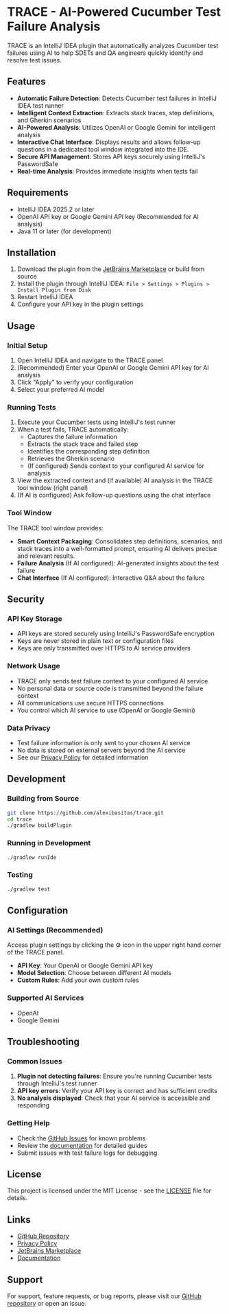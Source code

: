 # TRACE - AI-Powered Cucumber Test Failure Analysis

TRACE is an IntelliJ IDEA plugin that automatically analyzes Cucumber test failures using AI to help SDETs and QA engineers quickly identify and resolve test issues.

## Features

- **Automatic Failure Detection**: Detects Cucumber test failures in IntelliJ IDEA test runner
- **Intelligent Context Extraction**: Extracts stack traces, step definitions, and Gherkin scenarios
- **AI-Powered Analysis**: Utilizes OpenAI or Google Gemini for intelligent analysis
- **Interactive Chat Interface**: Displays results and allows follow-up questions in a dedicated tool window integrated into the IDE.
- **Secure API Management**: Stores API keys securely using IntelliJ's PasswordSafe
- **Real-time Analysis**: Provides immediate insights when tests fail

## Requirements

- IntelliJ IDEA 2025.2 or later
- OpenAI API key or Google Gemini API key (Recommended for AI analysis)
- Java 11 or later (for development)

## Installation

1. Download the plugin from the [JetBrains Marketplace](https://plugins.jetbrains.com/plugin/trace) or build from source
2. Install the plugin through IntelliJ IDEA: `File > Settings > Plugins > Install Plugin from Disk`
3. Restart IntelliJ IDEA
4. Configure your API key in the plugin settings

## Usage

### Initial Setup

1. Open IntelliJ IDEA and navigate to the TRACE panel
2. (Recommended) Enter your OpenAI or Google Gemini API key for AI analysis
3. Click "Apply" to verify your configuration
4. Select your preferred AI model


### Running Tests

1. Execute your Cucumber tests using IntelliJ's test runner
2. When a test fails, TRACE automatically:
   - Captures the failure information
   - Extracts the stack trace and failed step
   - Identifies the corresponding step definition
   - Retrieves the Gherkin scenario
   - (If configured) Sends context to your configured AI service for analysis
3. View the extracted context and (if available) AI analysis in the TRACE tool window (right panel)
4. (If AI is configured) Ask follow-up questions using the chat interface

### Tool Window

The TRACE tool window provides:
- **Smart Context Packaging**: Consolidates step definitions, scenarios, and stack traces into a well-formatted prompt, ensuring AI delivers precise and relevant results.
- **Failure Analysis** (If AI configured): AI-generated insights about the test failure
- **Chat Interface** (If AI configured): Interactive Q&A about the failure

## Security

### API Key Storage

- API keys are stored securely using IntelliJ's PasswordSafe encryption
- Keys are never stored in plain text or configuration files
- Keys are only transmitted over HTTPS to AI service providers

### Network Usage

- TRACE only sends test failure context to your configured AI service
- No personal data or source code is transmitted beyond the failure context
- All communications use secure HTTPS connections
- You control which AI service to use (OpenAI or Google Gemini)

### Data Privacy

- Test failure information is only sent to your chosen AI service
- No data is stored on external servers beyond the AI service
- See our [Privacy Policy](docs/PRIVACY.html) for detailed information

## Development

### Building from Source

```bash
git clone https://github.com/alexibasitas/trace.git
cd trace
./gradlew buildPlugin
```

### Running in Development

```bash
./gradlew runIde
```

### Testing

```bash
./gradlew test
```

## Configuration

### AI Settings (Recommended)

Access plugin settings by clicking the ⚙️ icon in the upper right hand corner of the TRACE panel.

- **API Key**: Your OpenAI or Google Gemini API key
- **Model Selection**: Choose between different AI models
- **Custom Rules**: Add your own custom rules

### Supported AI Services

- OpenAI
- Google Gemini

## Troubleshooting

### Common Issues

1. **Plugin not detecting failures**: Ensure you're running Cucumber tests through IntelliJ's test runner
2. **API key errors**: Verify your API key is correct and has sufficient credits
3. **No analysis displayed**: Check that your AI service is accessible and responding

### Getting Help

- Check the [GitHub Issues](https://github.com/alexibasitas/trace/issues) for known problems
- Review the [documentation](docs/) for detailed guides
- Submit issues with test failure logs for debugging

## License

This project is licensed under the MIT License - see the [LICENSE](LICENSE) file for details.

## Links

- [GitHub Repository](https://github.com/alexibasitas/trace)
- [Privacy Policy](docs/PRIVACY.html)
- [JetBrains Marketplace](https://plugins.jetbrains.com/plugin/trace)
- [Documentation](docs/)

## Support

For support, feature requests, or bug reports, please visit our [GitHub repository](https://github.com/alexibasitas/trace) or open an issue.